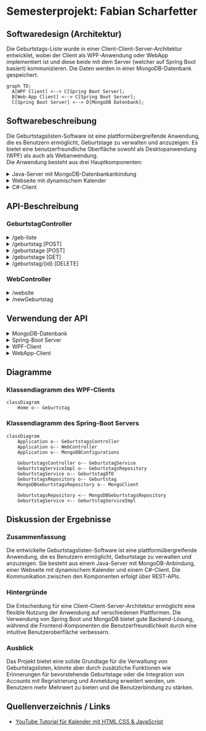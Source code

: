 # Semesterprojekt: Fabian Scharfetter
 
## Softwaredesign (Architektur)
Die Geburtstags-Liste wurde in einer Client-Client-Server-Architektur entwicklet, wobei der Client als WPF-Anwendung oder WebApp implementiert ist und diese beide mit dem Server (welcher auf Spring Boot basiert) kommunizieren. Die Daten werden in einer MongoDB-Datenbank gespeichert.

```mermaid
graph TD;
  A[WPF Client] <--> C[Spring Boot Server];
  B[Web-App Client] <--> C[Spring Boot Server];
  C[Spring Boot Server] <--> D[MongoDB Datenbank];
```

## Softwarebeschreibung
Die Geburtstagslisten-Software ist eine plattformübergreifende Anwendung, die es Benutzern ermöglicht, Geburtstage zu verwalten und anzuzeigen. Es bietet eine benutzerfreundliche Oberfläche sowohl als Desktopanwendung (WPF) als auch als Webanwendung.  
Die Anwendung besteht aus drei Hauptkomponenten: 

<details>
<summary>Java-Server mit MongoDB-Datenbankanbindung</summary>  
   
Der Java-Server fungiert als Backend der Anwendung. Er ist mit einer MongoDB-Datenbank verbunden, in der Geburtstagsdaten gespeichert werden. Der Server bietet folgende REST-API-Endpunkte zum Abrufen und Speichern von Geburtstagsinformationen. `Server-Port: 8081`  
</details>

<details>
<summary>Webseite mit dynamischem Kalender</summary> 
   
Die Website dient als Frontend/Benutzeroberfläche der Anwendung. Sie besteht aus 3 Dateien (index.html, style.css, calender-script.js).  
Folgendermaßen ist die Seite aufgebaut:  
  
1) Kalender, der per JavaScript dynamisch geladen wird  
2) Ausgabe-Feld, bei dem die vom Server geladenen Geburtsdaten angezeigt werden.    
Die Geburtstage werden vom Server mit einem HTTP-Request `localhost:8081/geb-liste/geburtstage` geladen.      
Die Website bietet 2 Anzeigemodi --> Alle Geburtstage werden angezeigt ODER Die Geburtstage in dem Monat, der gerade am Kalender angezeigt wird
3) Eingabe-Feld, bei dem neue Geburtstage hinzugefügt werden können & mittels POST-Befehl an den Server geschickt werden
</details>

<details>
<summary>C#-Client</summary>  
Der C#-Client ist eine eigenständige WPF-Anwendung, die es Benutzern ermöglicht, Geburtstage  zu verwalten. Der Client lädt Geburtstagsdaten asynchron vom Java-Server herunter und stellt sie in einem Ausgabefeld dar. Wenn die Verbindung zum Server nicht hergestellt werden kann, dann ist es möglich den Client offline zu nutzen. Benutzer können Geburtstage über die Benutzeroberfläche des Clients hinzufügen & löschen, wobei die Änderungen sofort mit dem Java-Server synchronisiert werden.  
  
Der Client ist ähnlich wie die Website aufgebaut:
1) Kalender, ist ein 'Calender' Element von WPF  
2) Eingabefeld, bei dem neue Geburtstage hinzugefügt werden können & mittels POST-Befehl an den Server geschickt werden  
3) Ausgabefeld, bei dem die vom Server geladenen Geburtsdaten angezeigt werden.

Die Geburtstage werden vom Server asynchron geladen.  
  
Die Website bietet 2 Anzeigemodi --> Alle Geburtstage werden angezeigt ODER Die Geburtstage in dem Monat, der gerade am Kalender angezeigt wird  
ZUSÄTZLICH können Geburtsdaten bei einem Doppelklick gelöscht werden.
</details>

## API-Beschreibung

### GeburtstagController

<details>
  <summary>/geb-liste</summary>
Dieser Endpunkt ist der generelle Endpoint der API, welcher vor dem jeweiligen spezifischen Endpoint geschrieben werden muss.
</details>

<details>
  <summary>/geburtstag [POST]</summary>
 
Dieser Enpoint führt zur Methode "addGeburtstag()" und ermöglicht das Hinzufügen von Geburtstagen in die MongoDB-Datenbank auf dem Server. Er nimmt einen Geburtstag im JSON-Format entgegen und speichert ihn mithilfe des "geburtstagService" und gibt das gespeicherte Geburtstagsobjekt zurück.
 
**JSON-Body:**
  ```json
  {
    "name": "Max Mustermann",
    "day": "01",
    "month": "01",
    "year": "2000"
  }
  ```
</details>

<details>
  <summary>/geburtstage [POST]</summary>
 
Ähnlich wie `/geburtstag`, aber hier können mehrere Geburtstage auf einmal hinzugefügt werden.

**JSON-Body:**
  ```json
  [
    {
     "name": "Max Mustermann",
     "day": "01",
     "month": "01",
     "year": "2000"
    },
    {
     "name": "Paul Pansen",
     "day": "02",
     "month": "01",
     "year": "2001"
    }
  ]
  ```
</details>

<details>
  <summary>/geburtstage [GET]</summary>
Dieser Endpunkt ist ein GET-Endpunkt mit der URL "/geburtstage", der alle Geburtstage aus der MongoDB-Datenbank abruft. Er ruft die Methode "findAll" auf, um eine Liste aller Geburtstage zu erhalten, und gibt sie zurück.
 
**JSON-Body:**
  ```json
  [
    {
        "id": "6620e86ab06cf02b3d9e813a",
        "name": "Philipp Kirchtag",
        "day": "02",
        "month": "09",
        "year": "2005"
    },
    {
        "id": "6620e87cb06cf02b3d9e813c",
        "name": "Luca Jenerwein",
        "day": "24",
        "month": "10",
        "year": "2005"
    }
  ]
  ```
</details>

<details>
  <summary>/geburtstag/{id} [DELETE]</summary>
Dieser Endpunkt ist ein DELETE-Endpunkt mit der URL `/geburtstag/{id}`, der dazu dient, einen Geburtstag aus der MongoDB-Datenbank basierend auf der ID zu löschen. Die ID des zu löschenden Geburtstags wird aus dem Pfad der URL extrahiert. Die Methode "deleteGeburtstag" ruft die Methode "delete" des "geburtstagService" auf, um den Geburtstag zu löschen.
</details>

### WebController

<details>
  <summary>/website</summary>
Dieser Endpunkt ist ein GET-Endpunkt mit der URL '/website', der die Hauptseite der Website (index.html) zurückgibt.</details>

<details>
  <summary>/newGeburtstag</summary>
Dieser Endpunkt wird aufgerufen, wenn ein neuer Geburtstag über das Formular auf der Website gesendet wird. Er erwartet zwei Parameter: "nameInput" für den Namen des Geburtstagskindes und "dateInput" für das Geburtsdatum.  
   
Die Methode teilt das Datum in seine Bestandteile auf (Tag, Monat, Jahr) und erstellt dann ein neues Geburtstagsobjekt damit. Dieses Geburtstagsobjekt wird dann in ein "GeburtstagDTO" (Data Transfer Object) umgewandelt.  
  
Anschließend wird eine HTTP-POST-Anfrage an einen anderen Endpunkt des Servers gesendet, der den Geburtstag speichert. Die URL des Endpunkts ist `http://localhost:8081/geb-liste/geburtstag`, und die Daten werden als "GeburtstagDTO" gesendet.  
  
Die Antwort wird überprüft, und je nachdem, ob die Operation erfolgreich war oder nicht, werden entsprechende Meldungen ausgegeben.

Schließlich wird eine Weiterleitung zur Hauptseite der Website durchgeführt.</details>

## Verwendung der API

<details>
  <Summary>MongoDB-Datenbank</summary>

  **Geburtstag hinzufügen:** So werden Geburtstage in der MongoDb-Datenbank gespeichert.  
  URL: `localhost:8081/geb-liste/geburtstag`

  **Json-Body:**
  ```json
    {
        "name": "Cristiano Ronaldo",
        "day": "05",
        "month": "02",
        "year": "1985"
    }
  ```
  **Rückgabe:**
  ```json
    {
        "id": "665c4bfe168b7b0269b2e86c",
        "name": "Cristiano Ronaldo",
        "day": "05",
        "month": "02",
        "year": "1985"
    }
  ```
**Geburtstage abfragen:** So werden Geburtstage aus der MongoDb-Datenbank abgefragt.  
  URL: `localhost:8081/geb-liste/geburtstage`

  **Rückgabe:**
  ```json
[
    {
        "id": "665c4bfe168b7b0269b2e86c",
        "name": "Cristiano Ronaldo",
        "day": "05",
        "month": "02",
        "year": "1985"
    },
    {
        "id": "6620ece7b06cf02b3d9e8148",
        "name": "Tobias Ziller",
        "day": "03",
        "month": "11",
        "year": "2005"
    }
]
  ```

**Geburtstag löschen:** So werden Geburtstage gelöscht.  
  URL: `localhost:8081/geb-liste/geburtstag/{id}`  bzw. `localhost:8081/geb-liste/geburtstag/665c4bfe168b7b0269b2e86c`
  
  **Rückgabe bei Erfolg (Anzahl der gelöschten Objekte):**
  ```json
    1
  ```
</details>

<details>
  <Summary>Spring-Boot Server</summary>

  **Beschreibung:** Hinzufügen von Daten  
  **Java-Endpoint:**
  ```java
    @PostMapping("/geburtstag")
    @ResponseStatus(HttpStatus.CREATED)
    public GeburtstagDTO addGeburtstag(@RequestBody GeburtstagDTO geburtstagDTO) {
        return geburtstagService.save(geburtstagDTO);
    }
  ```
  **Java-Backend (MongoDBGeburtstagRepository.java):**  
  Hier werden die Daten in die Datenbank gespeichert.
  ```java
    public Geburtstag save(Geburtstag geburtstagEntity) {
        geburtstagEntity.setId(new ObjectId());
        geburtstagCollection.insertOne(geburtstagEntity);
        return geburtstagEntity;
    }
  ```
  
  
  **Beschreibung:** Abfragen von Daten  
  **Java-Endpoint:**
  ```java
    @GetMapping("/geburtstage")
    public List<GeburtstagDTO> findAllGeburtstage() {
        return geburtstagService.findAll();
    }
  ```
  **Java-Backend (MongoDBGeburtstagRepository.java):**  
  Hier werden die Daten von der Datenbank gelesen und in einer Liste zurückgegeben.
  ```java
    public List<Geburtstag> findAll() {
    return geburtstagCollection.find().into(new ArrayList<>());
    }
  ```  
  
  
  **Beschreibung:** Löschen von Daten  
  **Java-Endpoint:**
  ```java
    @DeleteMapping("/geburtstag/{id}")
    public Long deleteGeburtstag(@PathVariable String id) {
    return geburtstagService.delete(id);
    }
  ```
  **Java-Backend (MongoDBGeburtstagRepository.java):**  
  Hier wird nach einem Objekt mit der in der URL übergebenen ID gesucht und bei Erfolg wird dieses gelöscht.
  ```java
    public long delete(String id) {
    return geburtstagCollection.deleteOne(eq("_id", new ObjectId(id))).getDeletedCount();
    }
  ```
</details>

<details>
  <Summary>WPF-Client</summary>

  **Beschreibung:** Laden der Daten vom Server

  **C#-Code:**
  ```csharp
    public async void getGeburtstageFromServer()
    {
        try
        {
            Trace.WriteLine("Laden vom Server");
    
            using (HttpClient client = new HttpClient())
            {
                client.BaseAddress = new Uri("http://localhost:8081/");
                client.DefaultRequestHeaders.Accept.Clear();
                client.DefaultRequestHeaders.Accept.Add(new System.Net.Http.Headers.MediaTypeWithQualityHeaderValue("application/json"));
    
                HttpResponseMessage response = await client.GetAsync("geb-liste/geburtstage");
                if (response.IsSuccessStatusCode)
                {
                    Trace.WriteLine("Success");
                    string jsonString = await response.Content.ReadAsStringAsync();
                    var options = new JsonSerializerOptions
                    {
                        PropertyNameCaseInsensitive = true
                    };
    
                    var geburtstageFromServer = JsonSerializer.Deserialize<ObservableCollection<Geburtstag>>(jsonString, options);
    
                    geburtstagsliste.Clear();
                    foreach (var geburtstag in geburtstageFromServer)
                    {
                        geburtstagsliste.Add(geburtstag);
                    }
    
                    //Laden in Ausgabe
                    erstelleAusgabe();
                }
                else
                {
                    MessageBox.Show($"Server returned {response.StatusCode} - {response.ReasonPhrase}");
                }
            }
        }
        catch(Exception ex)
        {
            MessageBox.Show($"Fehler beim Laden der Daten: {ex.Message}");
        }
    }
  ```

  **Beschreibung:** Hinzufügen von Daten

  **C#-Code:**
  ```csharp
    private async Task addGeburtstagToServer(Geburtstag geb)
    {
        using (HttpClient client = new HttpClient())
        {
            // Url zum posten
            string url = "http://localhost:8081/geb-liste/geburtstag";
    
            //Json erstellen
            string data = "{";
            data += $"  \"name\": \"{geb.Name}\",     \"day\": \"{geb.Day}\",     \"month\": \"{geb.Month}\",     \"year\": \"{geb.Year}\"  ";
            data += "}";
            Trace.WriteLine(data);
    
            try
            {
                var content = new StringContent(data, Encoding.UTF8, "application/json");
    
                HttpResponseMessage response = await client.PostAsync(url, content);
    
                response.EnsureSuccessStatusCode();
    
                Console.WriteLine("Daten erfolgreich gesendet.");
            }
            catch (HttpRequestException e)
            {
                Console.WriteLine($"Fehler beim Senden der Daten: {e.Message}");
            }
        }
    }
  ```

  **Beschreibung:** Löschen von Daten

  **C#-Code:**
  ```csharp
    private async void listView_MouseDoubleClick(object sender, MouseButtonEventArgs e)
    {
        // Popup anzeigen
        int index = listView.SelectedIndex;
    
        if (index >= 0 && index < geburtstagsliste.Count)
        {
            Trace.WriteLine($"List View DoubleClick -> {geburtstagsliste[index].Name}");
            var result = MessageBox.Show($"Do you want to delete {geburtstagsliste[index].Name}?", "Confirmation", MessageBoxButton.YesNo, MessageBoxImage.Question);
            if (result == MessageBoxResult.Yes)
            {
                // Element löschen
                string id = geburtstagsliste[index].Id;
                string url = $"http://localhost:8081/geb-liste/geburtstag/{id}";
    
                using (HttpClient client = new HttpClient())
                {
                    try
                    {
                        HttpResponseMessage response = await client.DeleteAsync(url);
    
                        //Laden in Ausgabe
                        getGeburtstageFromServer();
    
                        if (response.IsSuccessStatusCode)
                        {
                            Trace.WriteLine($"Geburtstag mit ID {id} erfolgreich gelöscht.");
                        }
                        else
                        {
                            Trace.WriteLine($"Fehler beim Löschen des Geburtstags mit ID {id}. Statuscode: {response.StatusCode}");
                        }
                    }
                    catch (Exception ex)
                    {
                        Trace.WriteLine($"Fehler beim Löschen des Geburtstags: {ex.Message}");
                    }
                }
            }
        }            
    }
  ```
</details>

<details>
  <Summary>WebApp-Client</summary>

  **Beschreibung:** Laden der Daten vom Server  
  **JS-Code:**
 ```js
    // Geburtstage von der API laden und alle anzeigen
    fetch('http://localhost:8081/geb-liste/geburtstage')
        .then(response => response.json())
        .then(data => {
            displayBirthdays(data);             // Geburtstage anzeigen
        })
        .catch(error => {
            console.error('Error fetching birthdays:', error);
        });
  ```

  **Beschreibung:** Hinzufügen von Daten  
  **HTML:**
 ```html
<!-- Fenster zum Hinzufügen von Geburtstagen -->
<form id="birthdayForm" class="popup-content" action="/newGeburtstag" method="POST">
    <p>Geburtstagskind hinzufügen:</p>
    <input type="date" id="dateInput" name="dateInput" required>
    <input type="text" id="nameInput" name="nameInput" placeholder="Name" required>
    <button type="submit" id="submitBtn">Hinzufügen</button>
    <p id="errorMsg" class="error-message"></p>
</form>
  ```

  **Java-Endpoint:**
 ```java
@PostMapping("/newGeburtstag")
    public String newGeburtstag(@RequestParam("nameInput") String name, @RequestParam("dateInput") String dateString){

        System.out.println("Geburtstagskind: " + name);
        System.out.println("Datum: " + dateString);
        String[] arrDate = dateString.split("-");

        try {
            Geburtstag geb = new Geburtstag(null, name, arrDate[2], arrDate[1], arrDate[0]);
            GeburtstagDTO geburtstagDTO = new GeburtstagDTO(geb);

            // Senden der Daten an den GeburtstagController
            ResponseEntity<GeburtstagDTO> response = restTemplate.postForEntity("http://localhost:8081/geb-liste/geburtstag", geburtstagDTO, GeburtstagDTO.class);
            if (response.getStatusCode().is2xxSuccessful()) {
                System.out.println("Geburtstag erfolgreich hinzugefügt: " + response.getBody());
            } else {
                System.out.println("Fehler beim Hinzufügen des Geburtstags");
            }

        } catch (Exception e) {
            System.out.println(e.getMessage());
        }

        return "redirect:/website";
    }
  ```
</details>

## Diagramme

### Klassendiagramm des WPF-Clients
```mermaid
classDiagram
    Home o-- Geburtstag
```

### Klassendiagramm des Spring-Boot Servers
```mermaid
classDiagram
    Application o-- GeburtstagsController
    Application o-- WebController
    Application o-- MongoDBConfigurations

    GeburtstagsController o-- GeburtstagService
    GeburtstagServiceImpl o-- GeburtstagsRepository
    GeburtstagService o-- GeburtstagDTO
    GeburtstagsRepository o-- Geburtstag
    MongoDBGeburtstagsRepository o-- MongoClient

    GeburtstagsRepository <-- MongoDBGeburtstagsRepository
    GeburtstagService <-- GeburtstagServiceImpl
```

## Diskussion der Ergebnisse  

  ### Zusammenfassung  
Die entwickelte Geburtstagslisten-Software ist eine plattformübergreifende Anwendung, die es Benutzern ermöglicht, Geburtstage zu verwalten und anzuzeigen. Sie besteht aus einem Java-Server mit MongoDB-Anbindung, einer Webseite mit dynamischem Kalender und einem C#-Client. Die Kommunikation zwischen den Komponenten erfolgt über REST-APIs.

  ### Hintergründe  
Die Entscheidung für eine Client-Client-Server-Architektur ermöglicht eine flexible Nutzung der Anwendung auf verschiedenen Plattformen. Die Verwendung von Spring Boot und MongoDB bietet gute Backend-Lösung, während die Frontend-Komponenten die Benutzerfreundlichkeit durch eine intuitive Benutzeroberfläche verbessern.

  ### Ausblick  
Das Projekt bietet eine solide Grundlage für die Verwaltung von Geburtstagslisten, könnte aber durch zusätzliche Funktionen wie Erinnerungen für bevorstehende Geburtstage oder die Integration von Accounts mit Regristrierung und Anmeldung erweitert werden, um Benutzern mehr Mehrwert zu bieten und die Benutzerbindung zu stärken.

## Quellenverzeichnis / Links
- [YouTube Tutorial für Kalender mit HTML CSS & JavaScript](https://www.youtube.com/watch?v=Z1BGAivZRlE)
